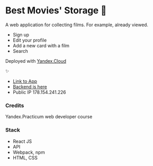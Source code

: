 # Best Movies' Storage 🎥

A web application for collecting films. For example, already viewed.

- Sign up
- Edit your profile
- Add a new card with a film
- Search

Deployed with [Yandex.Cloud](https://cloud.yandex.ru/)

✨
- [Link to App](https://best-movies.nomoredomains.icu)
- [Backend is here](https://api.best-movies.nomoredomains.icu)
- Public IP 178.154.241.226

### Credits

Yandex.Practicum web developer course

### Stack

- React JS
- API
- Webpack, npm
- HTML, CSS 
